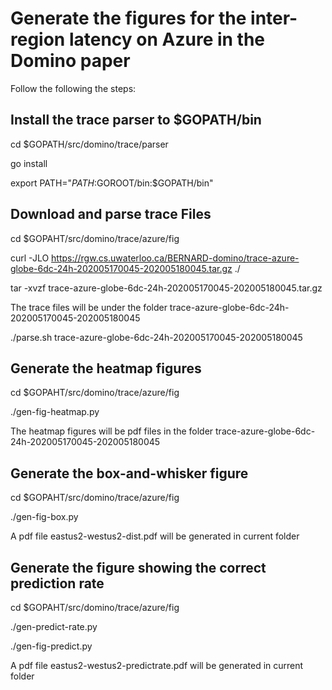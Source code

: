 # Generate the figures for the inter-region latency on Azure in the Domino paper

Follow the following the steps:

## Install the trace parser to $GOPATH/bin

cd $GOPATH/src/domino/trace/parser

go install

export PATH="$PATH:$GOROOT/bin:$GOPATH/bin" 

## Download and parse trace Files

cd $GOPAHT/src/domino/trace/azure/fig

curl -JLO https://rgw.cs.uwaterloo.ca/BERNARD-domino/trace-azure-globe-6dc-24h-202005170045-202005180045.tar.gz ./

tar -xvzf trace-azure-globe-6dc-24h-202005170045-202005180045.tar.gz

The trace files will be under the folder trace-azure-globe-6dc-24h-202005170045-202005180045

./parse.sh trace-azure-globe-6dc-24h-202005170045-202005180045

## Generate the heatmap figures

cd $GOPAHT/src/domino/trace/azure/fig

./gen-fig-heatmap.py

The heatmap figures will be pdf files in the folder trace-azure-globe-6dc-24h-202005170045-202005180045

## Generate the box-and-whisker figure

cd $GOPAHT/src/domino/trace/azure/fig

./gen-fig-box.py

A pdf file eastus2-westus2-dist.pdf will be generated in current folder

## Generate the figure showing the correct prediction rate

cd $GOPAHT/src/domino/trace/azure/fig

./gen-predict-rate.py

./gen-fig-predict.py

A pdf file eastus2-westus2-predictrate.pdf will be generated in current folder
